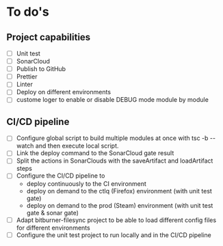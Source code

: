 # To do's

## Project capabilities
- [ ] Unit test
- [ ] SonarCloud
- [ ] Publish to GitHub
- [ ] Prettier
- [ ] Linter
- [ ] Deploy on different environments
- [ ] custome loger to enable or disable DEBUG mode module by module

## CI/CD pipeline
- [ ] Configure global script to build multiple modules at once with tsc -b --watch and then execute local script.
- [ ] Link the deploy command to the SonarCloud gate result
- [ ] Split the actions in SonarClouds with the saveArtifact and loadArtifact steps
- [ ] Configure the CI/CD pipeline to
  - deploy continuously to the CI environment
  - deploy on demand to the ctlq (Firefox) environment (with unit test gate)
  - deploy on demand to the prod (Steam) environment (with unit test gate & sonar gate)
- [ ] Adapt bitburner-filesync project to be able to load different config files for different environments
- [ ] Configure the unit test project to run locally and in the CI/CD pipeline